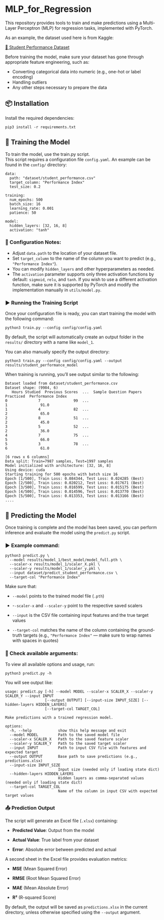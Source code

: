 # **MLP_for_Regression**
This repository provides tools to train and make predictions using a Multi-Layer Perceptron (MLP) for regression tasks, implemented with PyTorch.

As an example, the dataset used here is from Kaggle:

[🔗 Student Performance Dataset](https://www.kaggle.com/datasets/larsen0966/student-performance-data-set?resource=download)

Before training the model, make sure your dataset has gone through appropriate feature engineering, such as:
* Converting categorical data into numeric (e.g., one-hot or label encoding)
* Handling outliers
* Any other steps necessary to prepare the data

## **📦 Installation**
Install the required dependencies:
```
pip3 install -r requirements.txt
```

## **🚀 Training the Model**
To train the model, use the train.py script.  
This script requires a configuration file `config.yaml`.
An example can be found in the `config/` directory:

```
data:
  path: "dataset/student_performance.csv"
  target_column: "Performance Index"
  test_size: 0.2

training:
  num_epochs: 500
  batch_size: 16
  learning_rate: 0.001
  patience: 50

model:
  hidden_layers: [32, 16, 8]
  activation: "tanh"
```

### 🔧 Configuration Notes:
* Adjust `data.path` to the location of your dataset file.
* Set `target_column` to the name of the column you want to predict (e.g., `"Performance Index"`).
* You can modify `hidden_layers` and other hyperparameters as needed.
* The `activation` parameter supports only three activation functions by default: `sigmoid`, `relu`, and `tanh`. If you wish to use a different activation function, make sure it is supported by PyTorch and modify the implementation manually in `utils/model.py`.

### ▶️ Running the Training Script
Once your configuration file is ready, you can start training the model with the following command:
```
python3 train.py --config config/config.yaml
```
By default, the script will automatically create an output folder in the `results/` directory with a name like `model_1`.  

You can also manually specify the output directory:
```
python3 train.py --config config/config.yaml --output results/student_performance_model
```
When training is running, you’ll see output similar to the following: 
```
Dataset loaded from dataset/student_performance.csv  
Dataset shape: (9984, 6)  
   Hours Studied  Previous Scores  ...  Sample Question Papers Practiced  Performance Index    
0              7               99  ...                                 1               91.0  
1              4               82  ...                                 2               65.0  
2              8               51  ...                                 2               45.0  
3              5               52  ...                                 2               36.0  
4              7               75  ...                                 5               66.0  
5              3               78  ...                                 6               61.0  

[6 rows x 6 columns]    
Data split: Train=7987 samples, Test=1997 samples  
Model initialized with architecture: [32, 16, 8]   
Using device: cuda  
Starting training for 500 epochs with batch size 16  
Epoch [1/500], Train Loss: 0.084344, Test Loss: 0.024285 (Best)        
Epoch [2/500], Train Loss: 0.020212, Test Loss: 0.017671 (Best)   
Epoch [3/500], Train Loss: 0.016599, Test Loss: 0.015175 (Best)   
Epoch [4/500], Train Loss: 0.014596, Test Loss: 0.013770 (Best)   
Epoch [5/500], Train Loss: 0.013353, Test Loss: 0.013166 (Best)   
....
```

## **🧪 Predicting the Model**
Once training is complete and the model has been saved, you can perform inference and evaluate the model using the `predict.py` script.

### ▶️ Example command:
```
python3 predict.py \
  --model results/model_1/best_model/model_full.pth \
  --scaler-x results/model_1/scaler_X.pkl \
  --scaler-y results/model_1/scaler_y.pkl \
  --input dataset/predict_student_performance.csv \
  --target-col "Performance Index"
```
Make sure that:

* `--model` points to the trained model file (`.pth`)

* -`-scaler-x` and `--scaler-y` point to the respective saved scalers

* `--input` is the CSV file containing input features and the true target values

* `--target-col` matches the name of the column containing the ground-truth targets (e.g., `"Performance Index"` — make sure to wrap names with spaces in quotes)

### 📘 Check available arguments:

To view all available options and usage, run:
```
python3 predict.py -h
```
You will see output like:
```
usage: predict.py [-h] --model MODEL --scaler-x SCALER_X --scaler-y SCALER_Y --input INPUT
                  [--output OUTPUT] [--input-size INPUT_SIZE] [--hidden-layers HIDDEN_LAYERS]
                  [--target-col TARGET_COL]

Make predictions with a trained regression model.

options:
  -h, --help            show this help message and exit
  --model MODEL         Path to the saved model file
  --scaler-x SCALER_X   Path to the saved feature scaler
  --scaler-y SCALER_Y   Path to the saved target scaler
  --input INPUT         Path to input CSV file with features and expected target
  --output OUTPUT       Base path to save predictions (e.g., predictions.xlsx)
  --input-size INPUT_SIZE
                        Input size (needed only if loading state dict)
  --hidden-layers HIDDEN_LAYERS
                        Hidden layers as comma-separated values (needed only if loading state dict)
  --target-col TARGET_COL
                        Name of the column in input CSV with expected target values
```
### 📤 Prediction Output
The script will generate an Excel file (`.xlsx`) containing:
* **Predicted Value**: Output from the model

* **Actual Value**: True label from your dataset

* **Error**: Absolute error between predicted and actual

A second sheet in the Excel file provides evaluation metrics:

* **MSE** (Mean Squared Error)

* **RMSE** (Root Mean Squared Error)

* **MAE** (Mean Absolute Error)

* **R²** (R-squared Score)

By default, the output will be saved as `predictions.xlsx` in the current directory, unless otherwise specified using the `--output` argument.

